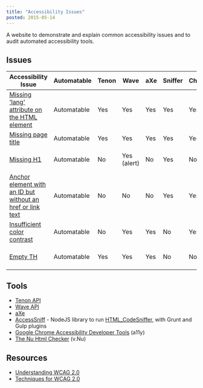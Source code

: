 ```yaml
---
title: "Accessibility Issues"
posted: 2015-05-14
---
```


A website to demonstrate and explain common accessibility issues
and to audit automated accessibility tools.

## Issues
<table>
<thead>
<tr>
<th scope="col">Accessibility Issue</th>
<th scope="col">Automatable</th>
<th scope="col">Tenon</th>
<th scope="col">Wave</th>
<th scope="col">aXe</th>
<th scope="col">Sniffer</th>
<th scope="col">Chrome</th>
<th scope="col">v.Nu</th>
<th scope="col">WCAG 2.0</th>
<th scope="col">Info</th>
</tr>
</thead>
<tbody>
<tr>
<td><a href="/accessibility-issues/missing-lang.html">Missing &#39;lang&#39; attribute on the HTML element</a></td>
<td>Automatable</td>
<td class="tool-result tool-result--tenon yes">Yes</td>
<td class="tool-result tool-result--wave yes">Yes</td>
<td class="tool-result tool-result--axe yes">Yes</td>
<td class="tool-result tool-result--codesniffer yes">Yes</td>
<td class="tool-result tool-result--chrome yes">Yes</td>
<td class="tool-result tool-result--vnu no">No</td>
<td><a href="http://www.w3.org/TR/UNDERSTANDING-WCAG20/meaning-doc-lang-id.html">3.1.1 Language of Page</a></td>
<td><a href="http://www.w3.org/TR/WCAG20-TECHS/H57.html">H57</a></td>
</tr>
<tr>
<td><a href="/accessibility-issues/missing-title.html">Missing page title</a></td>
<td>Automatable</td>
<td class="tool-result tool-result--tenon yes">Yes</td>
<td class="tool-result tool-result--wave yes">Yes</td>
<td class="tool-result tool-result--axe yes">Yes</td>
<td class="tool-result tool-result--codesniffer yes">Yes</td>
<td class="tool-result tool-result--chrome yes">Yes</td>
<td class="tool-result tool-result--vnu yes">Yes</td>
<td><a href="http://www.w3.org/TR/UNDERSTANDING-WCAG20/navigation-mechanisms-title.html">2.4.2 Page Titled</a></td>
<td><a href="http://www.w3.org/TR/WCAG20-TECHS/H25.html">H25</a></td>
</tr>
<tr>
<td><a href="/accessibility-issues/missing-h1.html">Missing H1</a></td>
<td>Automatable</td>
<td class="tool-result tool-result--tenon no">No</td>
<td class="tool-result tool-result--wave alert">Yes (alert)</td>
<td class="tool-result tool-result--axe no">No</td>
<td class="tool-result tool-result--codesniffer yes">Yes</td>
<td class="tool-result tool-result--chrome no">No</td>
<td class="tool-result tool-result--vnu no">No</td>
<td><a href="http://www.w3.org/TR/UNDERSTANDING-WCAG20/content-structure-separation-programmatic.html">1.3.1 Info and Relationships</a></td>
<td><a href="http://www.w3.org/TR/WCAG20-TECHS/G141.html">G141</a></td>
</tr>
<tr>
<td><a href="/accessibility-issues/anchor-with-id-no-href-or-text.html">Anchor element with an ID but without an href or link text</a></td>
<td>Automatable</td>
<td class="tool-result tool-result--tenon no">No</td>
<td class="tool-result tool-result--wave no">No</td>
<td class="tool-result tool-result--axe no">No</td>
<td class="tool-result tool-result--codesniffer yes">Yes</td>
<td class="tool-result tool-result--chrome yes">Yes</td>
<td class="tool-result tool-result--vnu no">No</td>
<td><a href="http://www.w3.org/TR/UNDERSTANDING-WCAG20/ensure-compat-rsv.html">4.1.2 Name, Role, Value</a></td>
<td><a href="http://www.w3.org/TR/WCAG20-TECHS/H91.html">H91</a></td>
</tr>
<tr>
<td><a href="/accessibility-issues/insufficient-color-contrast.html">Insufficient color contrast</a></td>
<td>Automatable</td>
<td class="tool-result tool-result--tenon no">No</td>
<td class="tool-result tool-result--wave yes">Yes</td>
<td class="tool-result tool-result--axe yes">Yes</td>
<td class="tool-result tool-result--codesniffer no">No</td>
<td class="tool-result tool-result--chrome yes">Yes</td>
<td class="tool-result tool-result--vnu no">No</td>
<td><a href="http://www.w3.org/TR/UNDERSTANDING-WCAG20/visual-audio-contrast-contrast.html">1.4.3 Contrast (Minimum)</a></td>
<td><a href="http://www.w3.org/TR/WCAG20-TECHS/G18.html">G18</a></td>
</tr>
<tr>
<td><a href="/accessibility-issues/empty-th.html">Empty TH</a></td>
<td>Automatable</td>
<td class="tool-result tool-result--tenon yes">Yes</td>
<td class="tool-result tool-result--wave yes">Yes</td>
<td class="tool-result tool-result--axe yes">Yes</td>
<td class="tool-result tool-result--codesniffer no">No</td>
<td class="tool-result tool-result--chrome no">No</td>
<td class="tool-result tool-result--vnu no">no</td>
<td><a href="http://www.w3.org/TR/UNDERSTANDING-WCAG20/content-structure-separation-programmatic.html">1.3.1 Info and Relationships</a></td>
<td></td>
</tr>
</tbody>
</table>

## Tools
* [Tenon API](http://tenon.io/)
* [Wave API](http://wave.webaim.org/api/)
* [aXe](http://www.deque.com/products/axe/)
* [AccessSniff](https://github.com/yargalot/AccessSniff) - NodeJS library to run [HTML_CodeSniffer](http://squizlabs.github.io/HTML_CodeSniffer/), with Grunt and Gulp plugins
* [Google Chrome Accessibility Developer Tools](http://addyosmani.github.io/a11y/) (a11y)
* [The Nu Html Checker](https://validator.github.io/validator/) (v.Nu)


## Resources
* [Understanding WCAG 2.0](http://www.w3.org/TR/UNDERSTANDING-WCAG20/Overview.html)
* [Techniques for WCAG 2.0](http://www.w3.org/TR/WCAG20-TECHS/Overview.html)